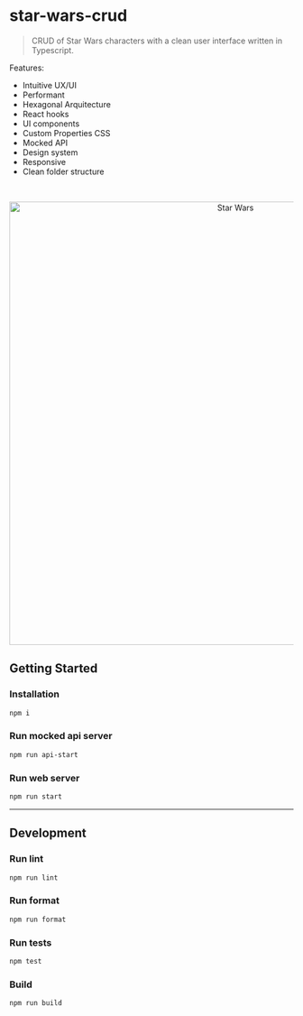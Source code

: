# star-wars-crud

> CRUD of Star Wars characters with a clean user interface written in Typescript.

Features:

- Intuitive UX/UI
- Performant
- Hexagonal Arquitecture
- React hooks
- UI components
- Custom Properties CSS
- Mocked API
- Design system
- Responsive
- Clean folder structure

<br/>
<p align="center">
    <img width="786" alt="Star Wars" src="https://user-images.githubusercontent.com/1263588/105107146-b826d600-5ab7-11eb-9cb0-46edf8d91317.gif">
</p>


## Getting Started

### Installation

```sh
npm i
```

### Run mocked api server

```sh
npm run api-start
```

### Run web server

```sh
npm run start
```

---

## Development

### Run lint

```sh
npm run lint
```

### Run format

```sh
npm run format
```

### Run tests

```sh
npm test
```

### Build

```sh
npm run build
```
